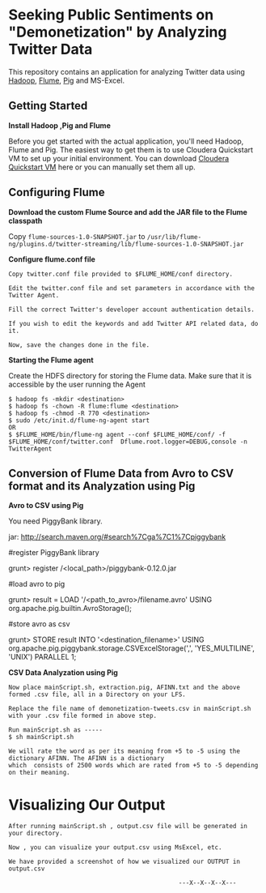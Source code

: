 Seeking Public Sentiments on "Demonetization" by Analyzing Twitter Data 
===================

This repository contains an application for analyzing Twitter data using [Hadoop](http://hadoop.apache.org), [Flume](http://flume.apache.org), [Pig](http://pig.apache.org) and MS-Excel.

Getting Started
---------------


**Install Hadoop ,Pig and Flume**

 Before you get started with the actual application, you'll need Hadoop, Flume and Pig. The easiest way to get them is to use Cloudera Quickstart VM to set up your initial environment. You can download [Cloudera Quickstart VM](https://www.cloudera.com/downloads/quickstart_vms.html) here or you can manually set them all up.

  
Configuring Flume
------------------


**Download the custom Flume Source and add the JAR file to the Flume classpath**

Copy `flume-sources-1.0-SNAPSHOT.jar` to `/usr/lib/flume-ng/plugins.d/twitter-streaming/lib/flume-sources-1.0-SNAPSHOT.jar`


**Configure flume.conf file**

    Copy twitter.conf file provided to $FLUME_HOME/conf directory.
    
    Edit the twitter.conf file and set parameters in accordance with the Twitter Agent.
    
    Fill the correct Twitter's developer account authentication details.
    
    If you wish to edit the keywords and add Twitter API related data, do it. 
    
    Now, save the changes done in the file.
    
    

**Starting the Flume agent**

 Create the HDFS directory for storing the Flume data. Make sure that it is accessible by the user running the Agent 
    
    
    $ hadoop fs -mkdir <destination>
    $ hadoop fs -chown -R flume:flume <destination>
    $ hadoop fs -chmod -R 770 <destination>
    $ sudo /etc/init.d/flume-ng-agent start
    OR
    $ $FLUME_HOME/bin/flume-ng agent --conf $FLUME_HOME/conf/ -f $FLUME_HOME/conf/twitter.conf  Dflume.root.logger=DEBUG,console -n TwitterAgent
    
  
  
Conversion of Flume Data from Avro to CSV format and its Analyzation using Pig
----------------


**Avro to CSV using Pig**

  You need PiggyBank library.
   
  jar: http://search.maven.org/#search%7Cga%7C1%7Cpiggybank
   
  #register PiggyBank library
   
  grunt> register /<local_path>/piggybank-0.12.0.jar
  
  #load avro to pig
  
  grunt> result = LOAD '/<path_to_avro>/filename.avro' USING org.apache.pig.builtin.AvroStorage();
  
  #store avro as csv
  
  grunt> STORE result INTO '<destination_filename>' USING org.apache.pig.piggybank.storage.CSVExcelStorage(',', 'YES_MULTILINE', 'UNIX') PARALLEL 1;

   
**CSV Data Analyzation using Pig**

    Now place mainScript.sh, extraction.pig, AFINN.txt and the above formed .csv file, all in a Directory on your LFS.
    
    Replace the file name of demonetization-tweets.csv in mainScript.sh with your .csv file formed in above step.
    
    Run mainScript.sh as -----
    $ sh mainScript.sh
    
    We will rate the word as per its meaning from +5 to -5 using the dictionary AFINN. The AFINN is a dictionary 
    which  consists of 2500 words which are rated from +5 to -5 depending on their meaning.

Visualizing Our Output
===================
    
    After running mainScript.sh , output.csv file will be generated in your directory.
    
    Now , you can visualize your output.csv using MsExcel, etc.
    
    We have provided a screenshot of how we visualized our OUTPUT in output.csv

                                                   ---X--X--X--X---

